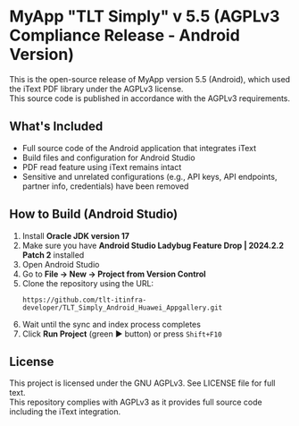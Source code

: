 # MyApp "TLT Simply" v 5.5 (AGPLv3 Compliance Release - Android Version)

This is the open-source release of MyApp version 5.5 (Android), which used the iText PDF library under the AGPLv3 license.  
This source code is published in accordance with the AGPLv3 requirements.

## What's Included
- Full source code of the Android application that integrates iText
- Build files and configuration for Android Studio
- PDF read feature using iText remains intact
- Sensitive and unrelated configurations (e.g., API keys, API endpoints, partner info, credentials) have been removed

## How to Build (Android Studio)
1. Install **Oracle JDK version 17**
2. Make sure you have **Android Studio Ladybug Feature Drop | 2024.2.2 Patch 2** installed  
3. Open Android Studio
4. Go to **File → New → Project from Version Control**
5. Clone the repository using the URL:
   ```
   https://github.com/tlt-itinfra-developer/TLT_Simply_Android_Huawei_Appgallery.git
   ```
6. Wait until the sync and index process completes
7. Click **Run Project** (green ▶️ button) or press `Shift+F10`

## License
This project is licensed under the GNU AGPLv3. See LICENSE file for full text.  
This repository complies with AGPLv3 as it provides full source code including the iText integration.
